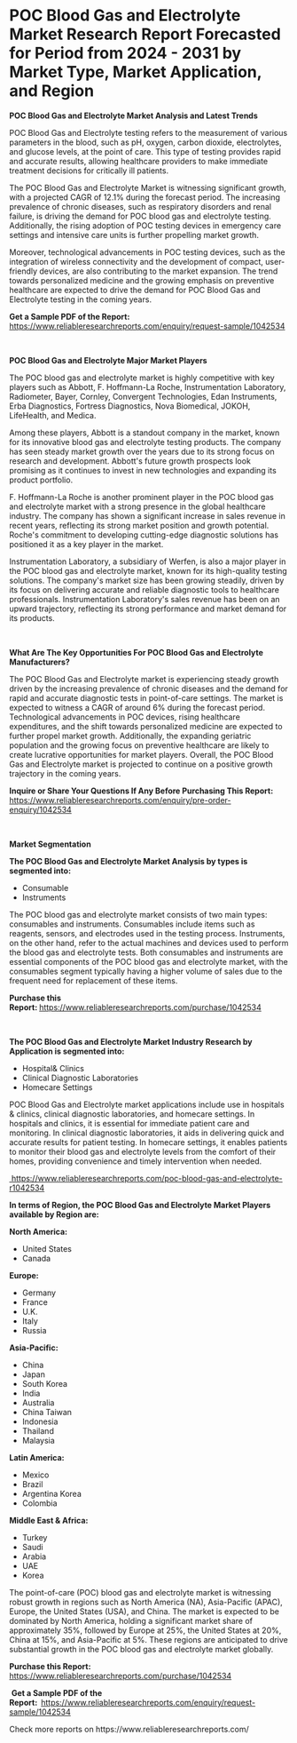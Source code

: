 <p><h1>POC Blood Gas and Electrolyte Market Research Report Forecasted for Period from 2024 -  2031 by Market Type, Market Application, and Region</h1></p><p><strong>POC Blood Gas and Electrolyte Market Analysis and Latest Trends</strong></p>
<p><p>POC Blood Gas and Electrolyte testing refers to the measurement of various parameters in the blood, such as pH, oxygen, carbon dioxide, electrolytes, and glucose levels, at the point of care. This type of testing provides rapid and accurate results, allowing healthcare providers to make immediate treatment decisions for critically ill patients.</p><p>The POC Blood Gas and Electrolyte Market is witnessing significant growth, with a projected CAGR of 12.1% during the forecast period. The increasing prevalence of chronic diseases, such as respiratory disorders and renal failure, is driving the demand for POC blood gas and electrolyte testing. Additionally, the rising adoption of POC testing devices in emergency care settings and intensive care units is further propelling market growth.</p><p>Moreover, technological advancements in POC testing devices, such as the integration of wireless connectivity and the development of compact, user-friendly devices, are also contributing to the market expansion. The trend towards personalized medicine and the growing emphasis on preventive healthcare are expected to drive the demand for POC Blood Gas and Electrolyte testing in the coming years.</p></p>
<p><strong>Get a Sample PDF of the Report:&nbsp;</strong> <a href="https://www.reliableresearchreports.com/enquiry/request-sample/1042534">https://www.reliableresearchreports.com/enquiry/request-sample/1042534</a></p>
<p>&nbsp;</p>
<p><strong>POC Blood Gas and Electrolyte Major Market Players</strong></p>
<p><p>The POC blood gas and electrolyte market is highly competitive with key players such as Abbott, F. Hoffmann-La Roche, Instrumentation Laboratory, Radiometer, Bayer, Cornley, Convergent Technologies, Edan Instruments, Erba Diagnostics, Fortress Diagnostics, Nova Biomedical, JOKOH, LifeHealth, and Medica.</p><p>Among these players, Abbott is a standout company in the market, known for its innovative blood gas and electrolyte testing products. The company has seen steady market growth over the years due to its strong focus on research and development. Abbott's future growth prospects look promising as it continues to invest in new technologies and expanding its product portfolio.</p><p>F. Hoffmann-La Roche is another prominent player in the POC blood gas and electrolyte market with a strong presence in the global healthcare industry. The company has shown a significant increase in sales revenue in recent years, reflecting its strong market position and growth potential. Roche's commitment to developing cutting-edge diagnostic solutions has positioned it as a key player in the market.</p><p>Instrumentation Laboratory, a subsidiary of Werfen, is also a major player in the POC blood gas and electrolyte market, known for its high-quality testing solutions. The company's market size has been growing steadily, driven by its focus on delivering accurate and reliable diagnostic tools to healthcare professionals. Instrumentation Laboratory's sales revenue has been on an upward trajectory, reflecting its strong performance and market demand for its products.</p></p>
<p>&nbsp;</p>
<p><strong>What Are The Key Opportunities For POC Blood Gas and Electrolyte Manufacturers?</strong></p>
<p><p>The POC Blood Gas and Electrolyte market is experiencing steady growth driven by the increasing prevalence of chronic diseases and the demand for rapid and accurate diagnostic tests in point-of-care settings. The market is expected to witness a CAGR of around 6% during the forecast period. Technological advancements in POC devices, rising healthcare expenditures, and the shift towards personalized medicine are expected to further propel market growth. Additionally, the expanding geriatric population and the growing focus on preventive healthcare are likely to create lucrative opportunities for market players. Overall, the POC Blood Gas and Electrolyte market is projected to continue on a positive growth trajectory in the coming years.</p></p>
<p><strong>Inquire or Share Your Questions If Any Before Purchasing This Report:</strong> <a href="https://www.reliableresearchreports.com/enquiry/pre-order-enquiry/1042534">https://www.reliableresearchreports.com/enquiry/pre-order-enquiry/1042534</a></p>
<p>&nbsp;</p>
<p><strong>Market Segmentation</strong></p>
<p><strong>The POC Blood Gas and Electrolyte Market Analysis by types is segmented into:</strong></p>
<p><ul><li>Consumable</li><li>Instruments</li></ul></p>
<p><p>The POC blood gas and electrolyte market consists of two main types: consumables and instruments. Consumables include items such as reagents, sensors, and electrodes used in the testing process. Instruments, on the other hand, refer to the actual machines and devices used to perform the blood gas and electrolyte tests. Both consumables and instruments are essential components of the POC blood gas and electrolyte market, with the consumables segment typically having a higher volume of sales due to the frequent need for replacement of these items.</p></p>
<p><strong>Purchase this Report:&nbsp;</strong><a href="https://www.reliableresearchreports.com/purchase/1042534">https://www.reliableresearchreports.com/purchase/1042534</a></p>
<p>&nbsp;</p>
<p><strong>The POC Blood Gas and Electrolyte Market Industry Research by Application is segmented into:</strong></p>
<p><ul><li>Hospital& Clinics</li><li>Clinical Diagnostic Laboratories</li><li>Homecare Settings</li></ul></p>
<p><p>POC Blood Gas and Electrolyte market applications include use in hospitals & clinics, clinical diagnostic laboratories, and homecare settings. In hospitals and clinics, it is essential for immediate patient care and monitoring. In clinical diagnostic laboratories, it aids in delivering quick and accurate results for patient testing. In homecare settings, it enables patients to monitor their blood gas and electrolyte levels from the comfort of their homes, providing convenience and timely intervention when needed.</p></p>
<p><a href="https://www.reliableresearchreports.com/poc-blood-gas-and-electrolyte-r1042534">&nbsp;https://www.reliableresearchreports.com/poc-blood-gas-and-electrolyte-r1042534</a></p>
<p><strong>In terms of Region, the POC Blood Gas and Electrolyte Market Players available by Region are:</strong></p>
<p>
    <p> <strong> North America: </strong>
        <ul>
            <li>United States</li>
            <li>Canada</li>
        </ul>
        </p> 
    <p> <strong> Europe: </strong>
        <ul>
            <li>Germany</li>
            <li>France</li>
            <li>U.K.</li>
            <li>Italy</li>
            <li>Russia</li>
        </ul>
        </p> 
    <p> <strong> Asia-Pacific: </strong>
        <ul>
            <li>China</li>
            <li>Japan</li>
            <li>South Korea</li>
            <li>India</li>
            <li>Australia</li>
            <li>China Taiwan</li>
            <li>Indonesia</li>
            <li>Thailand</li>
            <li>Malaysia</li>
        </ul>
        </p> 
    <p> <strong> Latin America: </strong>
        <ul>
            <li>Mexico</li>
            <li>Brazil</li>
            <li>Argentina Korea</li>
            <li>Colombia</li>
        </ul>
        </p> 
    <p> <strong> Middle East & Africa: </strong>
        <ul>
            <li>Turkey</li>
            <li>Saudi</li>
            <li>Arabia</li>
            <li>UAE</li>
            <li>Korea</li>
        </ul>
    </p>
    </p>
<p><p>The point-of-care (POC) blood gas and electrolyte market is witnessing robust growth in regions such as North America (NA), Asia-Pacific (APAC), Europe, the United States (USA), and China. The market is expected to be dominated by North America, holding a significant market share of approximately 35%, followed by Europe at 25%, the United States at 20%, China at 15%, and Asia-Pacific at 5%. These regions are anticipated to drive substantial growth in the POC blood gas and electrolyte market globally.</p></p>
<p><strong>Purchase this Report: </strong><a href="https://www.reliableresearchreports.com/purchase/1042534">https://www.reliableresearchreports.com/purchase/1042534</a></p>
<p>&nbsp;<strong>Get a Sample PDF of the Report:&nbsp;&nbsp;</strong><a href="https://www.reliableresearchreports.com/enquiry/request-sample/1042534">https://www.reliableresearchreports.com/enquiry/request-sample/1042534</a></p>
<p><strong></strong></p>
<p>Check more reports on https://www.reliableresearchreports.com/</p>